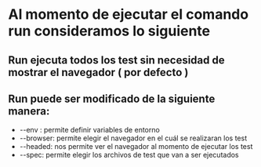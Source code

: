 # Al momento de ejecutar el comando run consideramos lo siguiente

## Run ejecuta todos los test sin necesidad de mostrar el navegador ( por defecto )
## Run puede ser modificado de la siguiente manera:

- --env : permite definir variables de entorno
- --browser: permite elegir el navegador en el cuál se realizaran los test
- --headed: nos permite ver el navegador al momento de ejecutar los test
- --spec: permite elegir los archivos de test que van a ser ejecutados 